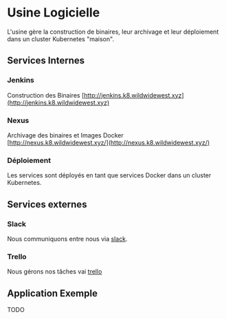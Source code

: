 # Usine Logicielle 

L'usine gère la construction de binaires, leur archivage et leur déploiement dans un cluster Kubernetes "maison".

## Services Internes

### Jenkins 
 
Construction des Binaires [http://jenkins.k8.wildwidewest.xyz](http://jenkins.k8.wildwidewest.xyz)

### Nexus

Archivage des binaires et Images Docker [http://nexus.k8.wildwidewest.xyz/](http://nexus.k8.wildwidewest.xyz/)

### Déploiement

Les services sont déployés en tant que services Docker dans un cluster Kubernetes.

## Services externes

### Slack 

Nous communiquons entre nous via [slack](http://softeam-ouest.slack.com/).

### Trello

Nous gérons nos tâches vai [trello](https://trello.com/)

## Application Exemple

TODO

